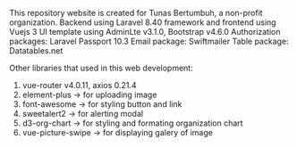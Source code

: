 This repository website is created for Tunas Bertumbuh, a non-profit organization.
Backend using Laravel 8.40 framework and frontend using Vuejs 3
UI template using AdminLte v3.1.0, Bootstrap v4.6.0
Authorization packages: Laravel Passport 10.3
Email package: Swiftmailer
Table package: Datatables.net

Other libraries that used in this web development: 
1. vue-router v4.0.11, axios 0.21.4
2. element-plus -> for uploading image
3. font-awesome -> for styling button and link
4. sweetalert2 -> for alerting modal
5. d3-org-chart -> for styling and formating organization chart
6. vue-picture-swipe -> for displaying galery of image
